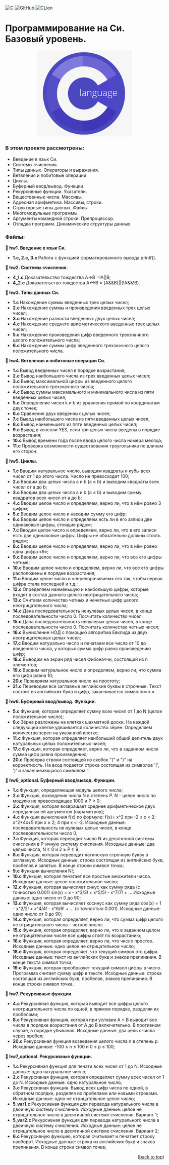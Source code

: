 <a name="readme-top"></a>

![C](https://img.shields.io/badge/c-%2300599C.svg?style=for-the-badge&logo=c&logoColor=white)
![GitHub](https://img.shields.io/badge/github-%23121011.svg?style=for-the-badge&logo=github&logoColor=white)
![CLion](https://img.shields.io/badge/CLion-black?style=for-the-badge&logo=clion&logoColor=white)

# Программирование на Си. Базовый уровень.
<p align="center">
<img src="images/C.png" alt="drawing" width="300"/>
</p>

### В этом проекте рассмотрены: 
- Введение в язык Си.
- Системы счисления.
- Типы данных. Операторы и выражения.
- Ветвления и побитовые операции.
- Циклы.
- Буферный ввод/вывод. Функции.
- Рекурсивные функции. Указатели.
- Вещественные числа. Массивы.
- Адресная арифметика. Массивы, строки.
- Структурные типы данных. Файлы.
- Многомодульные программы.
- Аргументы командной строки. Препроцессор.
- Отладка программ. Динамические структуры данных.

### Файлы:
<strong> &#128194; hw1. Введение в язык Си.</strong> 

* <strong> 1.c, 2.c, 3.c </strong> Работа с функцией форматированного вывода printf().

<strong> &#128194; hw2. Системы счисления.</strong> 

* <strong> 4_1.c </strong> Доказательство тождества А->В =!A||B;
* <strong> 4_2.c </strong> Доказательство тождества А<->В = (A&&B)||(!A&&!B).

<strong> &#128194; hw3. Типы данных Си.</strong> 

* <strong> 1.c </strong> Нахождение суммы введенных трех целых чисел;
* <strong> 2.c </strong> Нахождение суммы и произведения введенных трех целых чисел;
* <strong> 3.c </strong> Нахождение разности введенных двух целых чисел;
* <strong> 4.c </strong> Нахождение среднего арифметического введенных трех целых чисел;
* <strong> 5.c </strong> Нахождение произведения цифр введенного трехзначного целого положительного числа;
* <strong> 6.c </strong> Нахождение суммы цифр введенного трехзначного целого положительного числа.

<strong> &#128194; hw4. Ветвления и побитовые операции Си.</strong> 

* <strong> 1.c </strong> Вывод введенных чисел в порядке возрастания;
* <strong> 2.c </strong> Вывод наибольшего числа из трех введенных целых чисел;
* <strong> 3.c </strong> Вывод максимальной цифры из введенного целого положительного трехзначного числа;
* <strong> 4.c </strong> Вывод суммы максимального и минимального числа из пяти введенных целых чисел;
* <strong> 5.c </strong> Определение чисел k и b из уравнения прямой по координатам двух точек;
* <strong> 6.c </strong> Сравнение двух введенных целых чисел;
* <strong> 7.c </strong> Вывод наибольшего числа из пяти введенных целых чисел;
* <strong> 8.c </strong> Вывод наименьшего из пяти введенных целых чисел;
* <strong> 9.c </strong> Вывод в консоли YES, если три целых числа введены в порядке возрастания;
* <strong> 10.c </strong> Вывод времени года после ввода целого числа номера месяца;
* <strong> 11.c </strong> Проверка возможности существования треугольника по длинам его сторон.

<strong> &#128194; hw5. Циклы.</strong> 

* <strong> 1.c </strong> Вводим натуральное число, выводим квадраты и кубы всех чисел от 1 до этого числа. Число не превосходит 100;
* <strong> 2.c </strong> Вводим два целых числа a и b (a ≤ b) и выводим квадраты всех чисел от a до b;
* <strong> 3.c </strong> Вводим два целых числа a и b (a ≤ b) и выводим сумму квадратов всех чисел от a до b;
* <strong> 4.c </strong> Вводим целое число и определяем, верно ли, что в нём ровно 3 цифры;
* <strong> 5.c </strong> Вводим целое число и находим сумму его цифр;
* <strong> 6.c </strong> Вводим целое число и определяем есть ли в его записи две одинаковые цифры, стоящие рядом;
* <strong> 7.c </strong> Вводим целое число и определяем, верно ли, что в его записи есть две одинаковые цифры. Цифры не обязательно должны стоять рядом;
* <strong> 8.c </strong> Вводим целое число и определяем, верно ли, что в нём ровно одна цифра «9»;
* <strong> 9.c </strong> Вводим целое число и определяем, верно ли, что все его цифры четные;
* <strong> 10.c </strong> Вводим целое число и определяем, верно ли, что все его цифры расположены в порядке возрастания;
* <strong> 11.с </strong> Вводим целое число и «переворачиваем» его так, чтобы первая цифра стала последней и т.д.;
* <strong> 12.c </strong> Определяем наименьшую и наибольшую цифры, которые входят в состав данного целого неотрицательного числа;
* <strong> 13.c </strong> Cчитаем количество четных и нечетных цифр целого неотрицательного числа;
* <strong> 14.c </strong> Дана последовательность ненулевых целых чисел, в конце последовательности число 0. Посчитать количество чисел;
* <strong> 15.c </strong> Дана последовательность ненулевых целых чисел, в конце последовательности число 0. Посчитать количество четных чисел;
* <strong> 16.c </strong> Вычисление НОД с помощью алгоритма Евклида из двух неотрицательных целых чисел;
* <strong> 17.c </strong> Вводим натурально число и печатаем все числа от 10 до введенного числа, у которых сумма цифр равна произведению цифр;
* <strong> 18.c </strong> Выводим на экран ряд чисел Фибоначчи, состоящий из n элементов;
* <strong> 19.c </strong> Вводим натуральное число и определяем, верно ли, что сумма его цифр равна 10;
* <strong> 20.c </strong> Проверяем натуральное число на простоту;
* <strong> 21.c </strong> Переводим все заглавные английские буквы в строчные. Tекст состоит из английских букв и цифр, заканчивается символом «.»

<strong> &#128194; hw6. Буферный ввод/вывод. Функции.</strong> 

* <strong> 5.c </strong> Функция, которая определяет сумму всех чисел от 1 до N (целое положительное число);
* <strong> 6.c </strong> Зёрна разложены на клетках шахматной доски. На каждой следующей клетке удваивается количество зёрен. Определяем количество зерен на указанной клетке;
* <strong> 11.c </strong> Функция, которая определяет наибольший общий делитель двух натуральных целых положительных чисел;
* <strong> 17.c </strong> Функция, которая определяет, верно ли, что в заданном числе сумма цифр равна произведению;
* <strong> 20.c </strong> Проверка строки состоящей из скобок "(" и ")" на корректность. На вход подается строка состоящая из символов '(', ')' и заканчивающаяся символом '.'.

<strong> &#128194; hw6_optional. Буферный ввод/вывод. Функции.</strong> 

* <strong> 1.c </strong> Функция, определяющая модуль целого числа;
* <strong> 2.c </strong> Функция, возведения числа N в степень P. N - целое число по модулю не превосходящее 1000 и P ≥ 0;
* <strong> 3.c </strong> Функция, которая возвращает среднее арифметическое двух переданных ей аргументов (параметров);
* <strong> 4.c </strong> Функция вычисления f(x) по формуле: f(x)= x^2 при -2 ≤ x < 2; x^2+4x+5 при x ≥ 2; 4 при x < -2. Исходные данные: последовательность не нулевых целых чисел, в конце последовательности число 0;
* <strong> 7.c </strong> Функция, которая переводит число N из десятичной системы счисления в P-ичную систему счисления. Исходные данные: два целых числа, N ≥ 0 и 2 ≥ P ≥ 9;
* <strong> 8.c </strong> Функция, которая переводит латинскую строчную букву в заглавную. Исходные данные: строка состоящая из английских букв, пробелов и запятых. В конце строки символ точка;
* <strong> 9.c </strong> Функция вычисления N!;
* <strong> 10.c </strong> Функция, которая печатает все простые множители числа. Исходные данные: целое положительное число;
* <strong> 12.c </strong> Функция, которая вычисляет синус как сумму ряда (с точностью 0.001) sin(x) = x - x^3/3! + x^5/5! - x^7/7! + ... Исходные данные: одно число от 0 до 90;
* <strong> 13.c </strong> Функция, которая вычисляет косинус как сумму ряда cos(x) = 1 - x^2/2! + x^4/4! - x^6/6! + ... (с точностью 0.001). Исходные данные: одно число от 0 до 90;
* <strong> 14.c </strong> Функция, которая определяет, верно ли, что сумма цифр целого не отрицательного числа – четное число;
* <strong> 15.c </strong> Функция, которая определяет, верно ли, что в заданном целом не отрицательном числе все цифры стоят по возрастанию;
* <strong> 16.c </strong> Функция, которая определяет, верно ли, что число простое. Исходные данные: одно целое не отрицательное число;
* <strong> 18.c </strong> Функция, которая определяет, что текущий символ это цифра. Исходные данные: текст из английских букв и знаков препинания. В конце текста символ точка;
* <strong> 19.c </strong> Функция, которая преобразует текущий символ цифры в число. Программа считает сумму цифр в тексте. Исходные данные: строка состоящая из английских букв, пробелов, знаков препинания. В конце строки символ точка.

<strong> &#128194; hw7. Рекурсивные функции. </strong> 

* <strong> 4.c </strong> Рекурсивная функция, которая выводит все цифры целого неотрицательного числа по одной, в прямом порядке, разделяя их пробелами;
* <strong> 8.c </strong> Рекурсивная функция, которая при условии A < B выводит все числа в порядке возрастания от А до В включительно. В противном случае, в порядке убывания. Исходные данные: два целых числа через пробел;
* <strong> 20.c </strong> Рекурсивная функция возведения целого числа n в степень p. Исходные данные: -100 ≤ n ≤ 100 и 0 ≤ p ≤ 100;

<strong> &#128194; hw7_optional. Рекурсивные функции. </strong> 

* <strong> 1.c </strong> Рекурсивная функция для печати всех чисел от 1 до N. Исходные данные: одно натуральное число;
* <strong> 2.c </strong> Рекурсивная функция, которая определяет сумму всех чисел от 1 до N. Исходные данные: одно натуральное число;
* <strong> 3.c </strong> Рекурсивная функция. Вывод всех цифр числа по одной, в обратном порядке, разделяя их пробелами или новыми строками. Исходные данные: одно не отрицательное целое число;
* <strong> 5_var1.c </strong> Рекурсивная функция для перевода натурального числа в двоичную систему счисления. Исходные данные: целое не отрицательное число в десятичной системе счисления. Вариант 1;
* <strong> 5_var2.c </strong> Рекурсивная функция для перевода натурального числа в двоичную систему счисления. Исходные данные: целое не отрицательное число в десятичной системе счисления. Вариант 2;
* <strong> 6.c </strong> Рекурсивную функцию, которая считывает и печатает строку наоборот. Исходные данные: строка из английских букв и знаков препинания. В конце строки символ точка;

<p align="right">(<a href="#readme-top">back to top</a>)</p>
